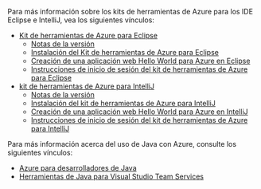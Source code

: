 Para más información sobre los kits de herramientas de Azure para los IDE Eclipse e IntelliJ, vea los siguientes vínculos:

* [Kit de herramientas de Azure para Eclipse](../eclipse/azure-toolkit-for-eclipse.md) 
  * [Notas de la versión](https://github.com/Microsoft/azure-tools-for-java/releases) 
  * [Instalación del Kit de herramientas de Azure para Eclipse](../eclipse/azure-toolkit-for-eclipse-installation.md) 
  * [Creación de una aplicación web Hello World para Azure en Eclipse](../eclipse/azure-toolkit-for-eclipse-create-hello-world-web-app.md) 
  * [Instrucciones de inicio de sesión del kit de herramientas de Azure para Eclipse](../eclipse/azure-toolkit-for-eclipse-sign-in-instructions.md) 
* [kit de herramientas de Azure para IntelliJ](../intellij/azure-toolkit-for-intellij.md) 
  * [Notas de la versión](https://github.com/Microsoft/azure-tools-for-java/releases) 
  * [Instalación del kit de herramientas de Azure para IntelliJ](../intellij/azure-toolkit-for-intellij-installation.md) 
  * [Creación de una aplicación web Hello World para Azure en IntelliJ](../intellij/azure-toolkit-for-intellij-create-hello-world-web-app.md) 
  * [Instrucciones de inicio de sesión del kit de herramientas de Azure para IntelliJ](../intellij/azure-toolkit-for-intellij-sign-in-instructions.md) 

Para más información acerca del uso de Java con Azure, consulte los siguientes vínculos: 

* [Azure para desarrolladores de Java](https://docs.microsoft.com/java/azure/) 
* [Herramientas de Java para Visual Studio Team Services](https://java.visualstudio.com/) 
<!-- TODO: Add URLs for Java in VSCode here --> 
